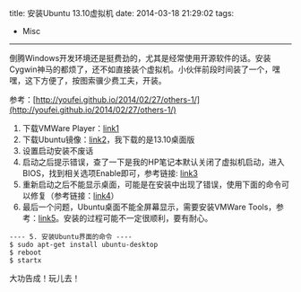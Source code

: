 title: 安装Ubuntu 13.10虚拟机
date: 2014-03-18 21:29:02
tags:
 - Misc
---

倒腾Windows开发环境还是挺费劲的，尤其是经常使用开源软件的话。安装Cygwin神马的都烦了，还不如直接装个虚拟机。小伙伴前段时间装了一个，嘿嘿，这下方便了，按图索骥少费工夫，开装。

参考：[http://youfei.github.io/2014/02/27/others-1/](http://youfei.github.io/2014/02/27/others-1/)

<!-- more -->

1. 下载VMWare Player：[link1](https://my.vmware.com/web/vmware/free#desktop_end_user_computing/vmware_player/6_0)
2. 下载Ubuntu镜像：[link2](http://www.ubuntu.com/download/zh-CN)，我下载的是13.10桌面版
3. 设置启动安装不废话
4. 启动之后提示错误，查了一下是我的HP笔记本默认关闭了虚拟机启动，进入BIOS，找到相关选项Enable即可，参考链接: [link3](http://h30434.www3.hp.com/t5/Other-Desktop-PC-Questions/Need-to-get-into-BIOS-setup-to-change-VT-setting/td-p/1278503)
5. 重新启动之后不能显示桌面，可能是在安装中出现了错误，使用下面的命令可以修复（参考链接：[link4](http://blog.sina.com.cn/s/blog_9ffceca50101g0st.html)）
6. 最后一个问题，Ubuntu桌面不能全屏幕显示，需要安装VMWare Tools，参考：[link5](http://blog.csdn.net/woshicaixianfeng/article/details/6157407)。安装的过程可能不一定很顺利，要有耐心。

```
---- 5. 安装Ubuntu界面的命令 ----
$ sudo apt-get install ubuntu-desktop
$ reboot
$ startx
```

大功告成！玩儿去！